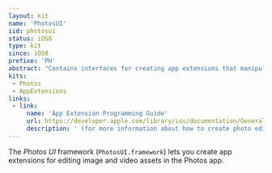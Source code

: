 ```yaml
---
layout: kit
name: 'PhotosUI'
iid: photosui
status: iOS8
type: kit
since: iOS8
prefixe: 'PH'
abstract: "Contains interfaces for creating app extensions that manipulate photo and video assets."
kits:
 - Photos
 - AppExtensions
links:
 - link:
     name: 'App Extension Programming Guide'
     url: https://developer.apple.com/library/ios/documentation/General/Conceptual/ExtensibilityPG/index.html#//apple_ref/doc/uid/TP40014214
     description: ' (for more information about how to create photo editing extensions)'
---
```


The *Photos UI* framework (`PhotosUI.framework`) lets you create app extensions for editing image and video assets in the Photos app.